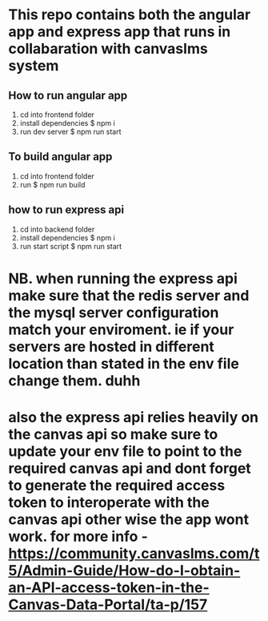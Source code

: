 # This repo contains both the angular app and express app that runs in collabaration with canvaslms system

## How to run angular app
 1. cd into frontend folder
 2. install dependencies $ npm i
 3. run dev server $ npm run start

## To build angular app
 1. cd into frontend folder
 2. run $ npm run build
 
 
 ## how to run express api
  1. cd into backend folder
  2. install dependencies $ npm i
  3. run start script $ npm run start
  
 # NB. when running the express api make sure that the redis server and the mysql server configuration match your enviroment. ie if your servers are hosted in different location than stated in the env file change them. duhh
 # also the express api relies heavily on the canvas api so make sure to update your env file to point to the required canvas api and dont forget to generate the required access token to interoperate with the canvas api other wise the app wont work. for more info - https://community.canvaslms.com/t5/Admin-Guide/How-do-I-obtain-an-API-access-token-in-the-Canvas-Data-Portal/ta-p/157 
